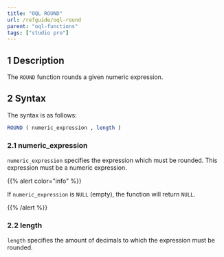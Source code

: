 ```yaml
---
title: "OQL ROUND"
url: /refguide/oql-round
parent: "oql-functions"
tags: ["studio pro"]
---
```


## 1 Description

The `ROUND` function rounds a given numeric expression.

## 2 Syntax

The syntax is as follows:

```sql
ROUND ( numeric_expression , length )
```

### 2.1 numeric_expression

`numeric_expression` specifies the expression which must be rounded. This expression must be a numeric expression.

{{% alert color="info" %}}

If `numeric_expression` is `NULL` (empty), the function will return `NULL`.

{{% /alert %}}

### 2.2 length

`length` specifies the amount of decimals to which the expression must be rounded.
